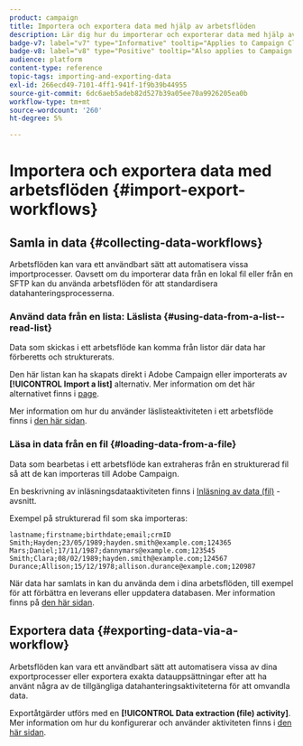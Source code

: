 ```yaml
---
product: campaign
title: Importera och exportera data med hjälp av arbetsflöden
description: Lär dig hur du importerar och exporterar data med hjälp av arbetsflöden i Campaign
badge-v7: label="v7" type="Informative" tooltip="Applies to Campaign Classic v7"
badge-v8: label="v8" type="Positive" tooltip="Also applies to Campaign v8"
audience: platform
content-type: reference
topic-tags: importing-and-exporting-data
exl-id: 266ecd49-7101-4ff1-941f-1f9b39b44955
source-git-commit: 6dc6aeb5adeb82d527b39a05ee70a9926205ea0b
workflow-type: tm+mt
source-wordcount: '260'
ht-degree: 5%

---
```


# Importera och exportera data med arbetsflöden {#import-export-workflows}



## Samla in data {#collecting-data-workflows}

Arbetsflöden kan vara ett användbart sätt att automatisera vissa importprocesser. Oavsett om du importerar data från en lokal fil eller från en SFTP kan du använda arbetsflöden för att standardisera datahanteringsprocesserna.

### Använd data från en lista: Läslista {#using-data-from-a-list--read-list}

Data som skickas i ett arbetsflöde kan komma från listor där data har förberetts och strukturerats.

Den här listan kan ha skapats direkt i Adobe Campaign eller importerats av **[!UICONTROL Import a list]** alternativ. Mer information om det här alternativet finns i [page](../../platform/using/about-generic-imports-exports.md).

Mer information om hur du använder läslisteaktiviteten i ett arbetsflöde finns i [den här sidan](../../workflow/using/read-list.md).

### Läsa in data från en fil {#loading-data-from-a-file}

Data som bearbetas i ett arbetsflöde kan extraheras från en strukturerad fil så att de kan importeras till Adobe Campaign.

En beskrivning av inläsningsdataaktiviteten finns i [Inläsning av data (fil)](../../workflow/using/data-loading--file-.md) -avsnitt.

Exempel på strukturerad fil som ska importeras:

```
lastname;firstname;birthdate;email;crmID
Smith;Hayden;23/05/1989;hayden.smith@example.com;124365
Mars;Daniel;17/11/1987;dannymars@example.com;123545
Smith;Clara;08/02/1989;hayden.smith@example.com;124567
Durance;Allison;15/12/1978;allison.durance@example.com;120987
```

När data har samlats in kan du använda dem i dina arbetsflöden, till exempel för att förbättra en leverans eller uppdatera databasen. Mer information finns på [den här sidan](../../workflow/using/how-to-use-workflow-data.md).

## Exportera data {#exporting-data-via-a-workflow}

Arbetsflöden kan vara ett användbart sätt att automatisera vissa av dina exportprocesser eller exportera exakta datauppsättningar efter att ha använt några av de tillgängliga datahanteringsaktiviteterna för att omvandla data.

Exportåtgärder utförs med en **[!UICONTROL Data extraction (file) activity]**. Mer information om hur du konfigurerar och använder aktiviteten finns i [den här sidan](../../workflow/using/extraction--file-.md).
